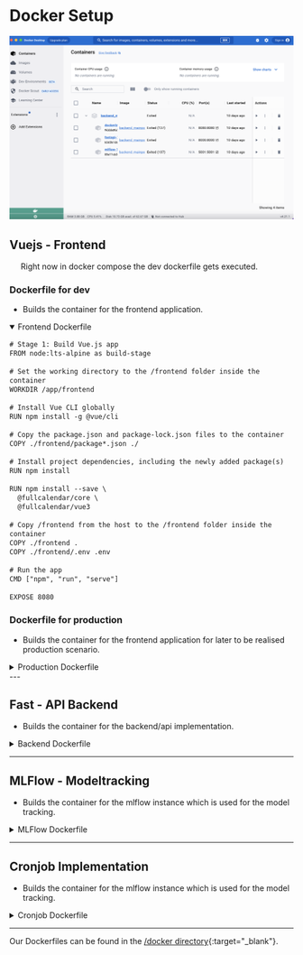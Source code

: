 # <i class="fab fa-docker"></i> Docker Setup

![Docker Setup](Docker_set.png)

## Vuejs - Frontend
<span style="margin-left:20px;">Right now in docker compose the dev dockerfile gets executed.</span>

### Dockerfile for dev
- Builds the container for the frontend application. 
<details open>
<summary>Frontend Dockerfile</summary>

```
# Stage 1: Build Vue.js app
FROM node:lts-alpine as build-stage

# Set the working directory to the /frontend folder inside the container
WORKDIR /app/frontend

# Install Vue CLI globally
RUN npm install -g @vue/cli

# Copy the package.json and package-lock.json files to the container
COPY ./frontend/package*.json ./

# Install project dependencies, including the newly added package(s)
RUN npm install 

RUN npm install --save \
  @fullcalendar/core \
  @fullcalendar/vue3

# Copy /frontend from the host to the /frontend folder inside the container
COPY ./frontend .
COPY ./frontend/.env .env

# Run the app
CMD ["npm", "run", "serve"]

EXPOSE 8080

```
</details>

### Dockerfile for production
- Builds the container for the frontend application for later to be realised production scenario.
<details>
<summary>Production Dockerfile</summary>

```
# Stage 2: Serve the built app using Nginx
FROM nginx:stable-alpine as production-stage


# Copy the Nginx configuration file into the image
COPY my-nginx-config.conf /etc/nginx/conf.d/default.conf

# Copy the built app from the build-stage to Nginx web server's root folder
COPY --from=build-stage /app/dist /usr/share/nginx/html

# Expose port 80 for Nginx
EXPOSE 80

# Start Nginx and keep it running in the foreground
CMD ["nginx", "-g", "daemon off;"]

```
</details>
 ---

## Fast - API Backend

- Builds the container for the backend/api implementation. 
<details>
<summary>Backend Dockerfile</summary>

```
# Use the Python base image
FROM python:3.9

# Set work directory in the container
WORKDIR /app

# Create a virtual environment
RUN python -m venv /venv

# Activate the virtual environment
ENV PATH="/venv/bin:$PATH"

# Copy the application files to the work directory in the container
COPY ./app/app.py /app/app.py

# Installation of the required python dependencies
COPY ./docker/backend/requirements.txt /app/requirements.txt

# Installation of the required python dependencies
RUN pip install -r /app/requirements.txt

# Installing Rust
RUN apt-get update && apt-get install -y rustc

# Start the FastAPI application with Uvicorn and activate the live reload
CMD ["uvicorn", "app:app", "--host", "0.0.0.0", "--port", "8000", "--reload"]

```
</details>

---

## MLFlow - Modeltracking
- Builds the container for the mlflow instance which is used for the model tracking. 
<details>
<summary>MLFlow Dockerfile</summary>

```
# Use the Python base image
FROM python:3.9

# Set work directory in the container
WORKDIR /mlflow

# Installation of the required Python dependencies for MLflow
RUN pip install mlflow psycopg2-binary sqlalchemy

# Start the MLflow server when starting the container
CMD ["mlflow", "server", "--backend-store-uri", "/mlflow/mlruns", "--default-artifact-root", "/mlflow/mlartifacts", "--host", "0.0.0.0", "--port", "5001"]

```
</details>

---

## Cronjob Implementation
- Builds the container for the mlflow instance which is used for the model tracking. 
<details>
<summary>Cronjob Dockerfile</summary>

```
# Verwenden Sie das Python-Basisimage
FROM python:3.9

# Arbeitsverzeichnis im Container festlegen
WORKDIR /code

# Kopieren Sie die Anwendungsdateien in das Arbeitsverzeichnis im Container
COPY ./development/src/update_data.py /code/update_data.py
COPY ./development/src/update_predictions.py /code/update_predictions.py
COPY ./development/src/retrain_models.py /code/retrain_models.py

# Installieren der erforderlichen python Abhängigkeiten
COPY docker/cron/requirements.txt /code/requirements.txt

# Installieren der erforderlichen Python-Abhängigkeiten
RUN pip install -r /code/requirements.txt

# Updating packages and installing cron
RUN apt-get update && apt-get -y install cron

# Adding crontab to the appropriate location
COPY docker/cron/crontab /etc/cron.d/crontab

# Giving permission to crontab file
RUN chmod 0644 /etc/cron.d/crontab

# Running crontab
RUN /usr/bin/crontab /etc/cron.d/crontab

# Creating entry point for cron 

CMD ["cron","-f", "-l", "2"]

```
</details>

---

<i class="fas fa-folder"></i> Our Dockerfiles can be found in the [/docker directory](https://github.com/UHPDome/backend_mainpost/tree/main/docker){:target="_blank"}. 